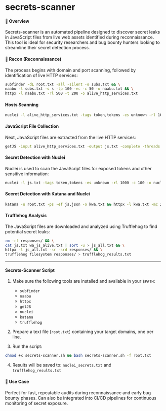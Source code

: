 # secrets-scanner
#### 📌 Overview

Secrets-scanner is an automated pipeline designed to discover secret leaks in JavaScript files from live web assets identified during reconnaissance. This tool is ideal for security researchers and bug bounty hunters looking to streamline their secret detection process.

#### 🚀 Recon (Reconnaissance)

The process begins with domain and port scanning, followed by identification of live HTTP services:
```bash
subfinder -dL root.txt -all -silent -o subs.txt && \
naabu -l subs.txt -s s -tp 100 -ec -c 50 -o naabu.txt && \
httpx -l naabu.txt -rl 500 -t 200 -o alive_http_services.txt
```
#### Hosts Scanning
```bash
nuclei -l alive_http_services.txt -tags token,tokens -es unknown -rl 1000 -c 100 -o nuclei_hosts_secrets.txt
```
#### JavaScript File Collection

Next, JavaScript files are extracted from the live HTTP services:
```bash
getJS -input alive_http_services.txt -output js.txt -complete -threads 200
```
#### Secret Detection with Nuclei

Nuclei is used to scan the JavaScript files for exposed tokens and other sensitive information:
```bash
nuclei -l js.txt -tags token,tokens -es unknown -rl 1000 -c 100 -o nuclei_js_secrets.txt
```
#### Secret Detection with Katana and Nuclei

```bash
katana -u root.txt -ps -ef js,json -o kwa.txt && httpx -l kwa.txt -mc 200 -o wa_js_alive.txt && nuclei -l wa_js_alive.txt -tags token,tokens -es unknown -rl 1000 -c 100 -o nuclei_wayback_secrets.txt
```

#### Trufflehog Analysis

The JavaScript files are downloaded and analyzed using Trufflehog to find potential secret leaks:
```bash
rm -rf responses/ && \
cat js.txt wa_js_alive.txt | sort -u > js_all.txt && \
httpx -l js_all.txt -sr -srd responses/ && \
trufflehog filesystem responses/ > trufflehog_results.txt
```
---

#### Secrets-Scanner Script

1. Make sure the following tools are installed and available in your `$PATH`:

   - `subfinder`
   - `naabu`
   - `httpx`
   - `getJS`
   - `nuclei`
   - `katana`
   - `trufflehog`

2. Prepare a text file (`root.txt`) containing your target domains, one per line.
3. Run the script:
```bash
chmod +x secrets-scanner.sh && bash secrets-scanner.sh -f root.txt
```
4. Results will be saved to: `nuclei_secrets.txt` and `trufflehog_results.txt`

#### 🧠 Use Case

Perfect for fast, repeatable audits during reconnaissance and early bug bounty phases. Can also be integrated into CI/CD pipelines for continuous monitoring of secret exposure.
